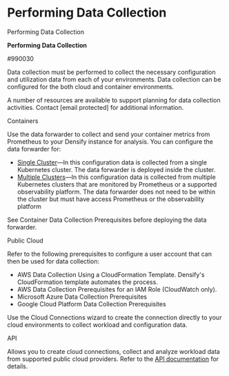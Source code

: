 # Performing Data Collection

Performing Data Collection

**Performing Data Collection**

\#990030

Data collection must be performed to collect the necessary configuration and utilization data from each of your environments. Data collection can be configured for the both cloud and container environments.

A number of resources are available to support planning for data collection activities. Contact \[email protected] for additional information.

Containers

Use the data forwarder to collect and send your container metrics from Prometheus to your Densify instance for analysis. You can configure the data forwarder for:

* [Single Cluster](about:blank/Data_Collection_for_Public_Cloud_Systems/Container_Data_Collection_Overview.htm#Single)—In this configuration data is collected from a single Kubernetes cluster. The data forwarder is deployed inside the cluster.
* [Multiple Clusters](about:blank/Data_Collection_for_Public_Cloud_Systems/Container_Data_Collection_Overview.htm#Multiple)—In this configuration data is collected from multiple Kubernetes clusters that are monitored by Prometheus or a supported observability platform. The data forwarder does not need to be within the cluster but must have access Prometheus or the observability platform

See Container Data Collection Prerequisites before deploying the data forwarder.

Public Cloud

Refer to the following prerequisites to configure a user account that can then be used for data collection:

* AWS Data Collection Using a CloudFormation Template. Densify's CloudFormation template automates the process.
* AWS Data Collection Prerequisites for an IAM Role (CloudWatch only).
* Microsoft Azure Data Collection Prerequisites
* Google Cloud Platform Data Collection Prerequisites

Use the Cloud Connections wizard to create the connection directly to your cloud environments to collect workload and configuration data.

API

Allows you to create cloud connections, collect and analyze workload data from supported public cloud providers. Refer to the [API documentation](https://www.densify.com/docs-api/WebHelp_Densify_API_Cloud/Content/APIHome_Cloud.htm) for details.
